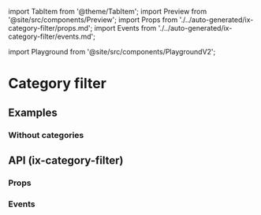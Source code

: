import TabItem from '@theme/TabItem';
import Preview from '@site/src/components/Preview';
import Props from './../auto-generated/ix-category-filter/props.md';
import Events from './../auto-generated/ix-category-filter/events.md';

import Playground from '@site/src/components/PlaygroundV2';

# Category filter

## Examples

<Playground
name="category-filter"
height="12rem"
examplesByName></Playground>

### Without categories

<Playground
name="category-filter-suggestions"
hideInitalCodePreview
height="12rem"
examplesByName></Playground>

## API (ix-category-filter)

### Props

<Props />

### Events

<Events />

